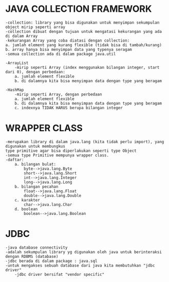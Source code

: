 JAVA COLLECTION FRAMEWORK
=========================
	-collection: library yang bisa digunakan untuk menyimpan sekumpulan object mirip seperti array
	-collection dibuat dengan tujuan untuk mengatasi kekurangan yang ada di dalam Array
	-kekurangan Array yang coba diatasi dengan collection:
	a. jumlah element yang kurang flexible (tidak bisa di tambah/kurang)
	b. array hanya bisa menyimpan data yang typenya seragam
	-semua collection ada di dalam package java.util

	-ArrayList
		-mirip seperti Array (index menggunakan bilangan integer, start dari 0), dengan perbedaan:
		a. jumlah element flexible
		b. di dalamnya kita bisa menyimpan data dengan type yang beragam

	-HashMap
		-mirip seperti Array, dengan perbedaan
		a. jumlah element flexible
		b. di dalamnya kita bisa menyimpan data dengan type yang beragam
		c. indexnya TIDAK HARUS berupa bilangan integer

WRAPPER CLASS
=============
	-merupakan library di dalam java.lang (kita tidak perlu import), yang digunakan untuk membungkus
	type primitive agar bisa diperlakukan seperti type Object
	-semua type Primitive mempunya wrapper class.
	-daftar:
		a. bilangan bulat:
			byte-->java.lang.Byte
			short-->java.lang.Short
			int-->java.lang.Integer
			long-->java.lang.Long
		b. bilangan pecahan
			float-->java.lang.Float
			double-->java.lang.Double
		c. karakter
			char-->java.lang.Char
		d. boolean
			boolean-->java.lang.Boolean


JDBC
====
	-java database connectivity
	-adalah sekumpulan library yg digunakan oleh java untuk berinteraksi dengan RDBMS (database)
	-jdbc berada di dalam package : java.sql
	-untuk mengakses sebuah database dari java kita membutuhkan "jdbc driver"
		-jdbc driver bersifat "vendor specific"




































